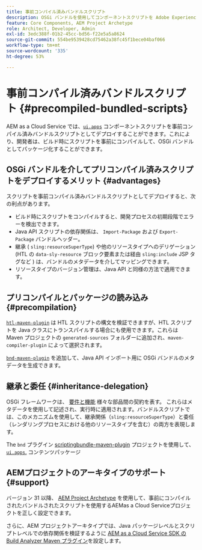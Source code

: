 ```yaml
---
title: 事前コンパイル済みバンドルスクリプト
description: OSGi バンドルを使用してコンポーネントスクリプトを Adobe Experience Manager Cloud Service にデプロイする方法を説明します。
feature: Core Components, AEM Project Archetype
role: Architect, Developer, Admin
exl-id: 3edc388f-01b2-45cc-bd56-f22e5a5a8624
source-git-commit: 554be9539428cd75462a38fc45f1bece04baf066
workflow-type: tm+mt
source-wordcount: '335'
ht-degree: 53%

---
```



# 事前コンパイル済みバンドルスクリプト {#precompiled-bundled-scripts}

AEM as a Cloud Service では、[`ui.apps`](https://experienceleague.adobe.com/docs/experience-manager-cloud-service/implementing/developing/aem-project-content-package-structure.html?lang=ja#code-packages-%2F-osgi-bundles) コンポーネントスクリプトを事前コンパイル済みバンドルスクリプトとしてデプロイすることができます。これにより、開発者は、ビルド時にスクリプトを事前にコンパイルして、OSGi バンドルとしてパッケージ化することができます。

## OSGi バンドルを介してプリコンパイル済みスクリプトをデプロイするメリット {#advantages}

スクリプトを事前コンパイル済みバンドルスクリプトとしてデプロイすると、次の利点があります。

+ ビルド時にスクリプトをコンパイルすると、開発プロセスの初期段階でエラーを検出できます。
+ Java API スクリプトの依存関係は、 `Import-Package` および `Export-Package` バンドルヘッダー。
+ 継承 ( `sling:resourceSuperType`) や他のリソースタイプへのデリゲーション (HTL の `data-sly-resource` ブロック要素または経由 `sling:include` JSP タグなど ) は、バンドルのメタデータを介してマッピングできます。
+ リソースタイプのバージョン管理は、Java API と同様の方法で適用できます。

## プリコンパイルとパッケージの読み込み {#precompilation}

[`htl-maven-plugin`](https://sling.apache.org/components/htl-maven-plugin/index.html) は HTL スクリプトの構文を検証できますが、HTL スクリプトを Java クラスにトランスパイルする場合にも使用できます。これらは Maven プロジェクトの `generated-sources` フォルダーに追加され、`maven-compiler-plugin` によって選択されます。

[`bnd-maven-plugin`](https://github.com/bndtools/bnd/tree/master/maven/bnd-maven-plugin) を追加して、Java API インポート用に OSGi バンドルのメタデータを生成できます。

## 継承と委任 {#inheritance-delegation}

OSGi フレームワークは、 [要件と機能](https://docs.osgi.org/specification/osgi.core/7.0.0/framework.module.html#framework.module.dependencies) 様々な部品間の契約を表す。 これらはメタデータを使用して記述され、実行時に適用されます。バンドルスクリプトでは、このメカニズムを使用して、継承関係（`sling:resourceSuperType`）と委任（レンダリングプロセスにおける他のリソースタイプを含む）の両方を表現します。

The `bnd` プラグイン [scriptingbundle-maven-plugin](https://sling.apache.org/components/scriptingbundle-maven-plugin/bnd.html) プロジェクトを使用して、 [`ui.apps`.](https://experienceleague.adobe.com/docs/experience-manager-cloud-service/implementing/developing/aem-project-content-package-structure.html?lang=ja#code-packages-%2F-osgi-bundles) コンテンツパッケージ

## AEMプロジェクトのアーキタイプのサポート {#support}

バージョン 31 以降、 [AEM Project Archetype](https://experienceleague.adobe.com/docs/experience-manager-core-components/using/developing/archetype/using.html?lang=ja) を使用して、事前にコンパイルされたバンドルされたスクリプトを使用するAEMas a Cloud Serviceプロジェクトを正しく設定できます。

さらに、AEM プロジェクトアーキタイプでは、Java パッケージレベルとスクリプトレベルでの依存関係を検証するように [AEM as a Cloud Service SDK の Build Analyzer Maven プラグイン](/help/developing/archetype/build-analyzer-maven-plugin.md)を設定します。
